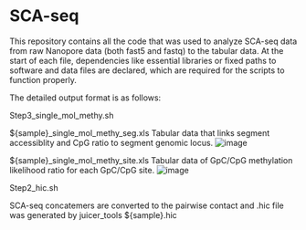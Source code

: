 # SCA-seq
This repository contains all the code that was used to analyze SCA-seq data from raw Nanopore data (both fast5 and fastq) to the tabular data.
At the start of each file, dependencies like essential libraries or fixed paths to software and data files are declared, which are required for the scripts to function properly.

The detailed output format is as follows:

Step3_single_mol_methy.sh

${sample}_single_mol_methy_seg.xls
Tabular data that links segment accessiblity and CpG ratio to segment genomic locus.
![image](https://user-images.githubusercontent.com/91398995/226509102-2071014d-0dd6-47cc-9b25-0ade511dff46.png)

${sample}_single_mol_methy_site.xls
Tabular data of GpC/CpG methylation likelihood ratio for each GpC/CpG site.
![image](https://user-images.githubusercontent.com/91398995/226511394-7c864285-04ee-4b7d-92e1-b0d08ccbe841.png)


Step2_hic.sh

SCA-seq concatemers are converted to the pairwise contact and .hic file was generated by juicer_tools
${sample}.hic




